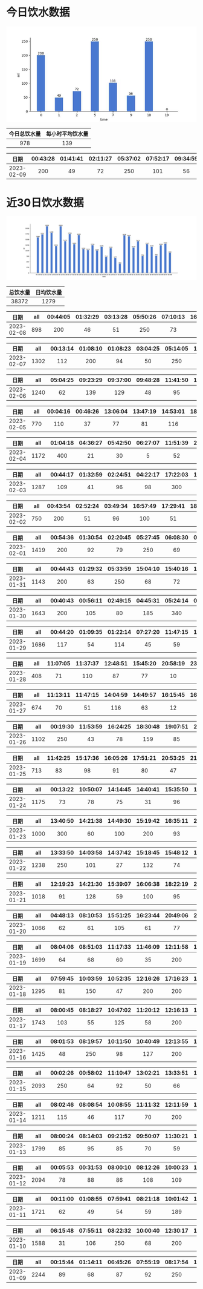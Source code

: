 # 今日饮水数据

<div align=center>
<img src="today.jpg" style="zoom: 100%;" />

| 今日总饮水量 | 每小时平均饮水量 |
| :----: | :----: |
| 978 | 139 |
</div>

| 日期 | 00:43:28 | 01:41:41 | 02:11:27 | 05:37:02 | 07:52:17 | 09:34:59 | 18:34:25 |
| :----: | :----: | :----: | :----: | :----: | :----: | :----: | :----: |
| 2023-02-09 | 200 | 49 | 72 | 250 | 101 | 56 | 250 |

# 近30日饮水数据

<div align=center>
<img src="30.jpg"style="zoom: 100%;" />

| 总饮水量 | 日均饮水量 |
| :----: | :----: |
| 38372 | 1279 |
</div>

| 日期 | all | 00:44:05 | 01:32:29 | 03:13:28 | 05:50:26 | 07:10:13 | 16:37:04 | 17:07:25 | 19:22:32 | 22:46:49 |
| :----: | :----: | :----: | :----: | :----: | :----: | :----: | :----: | :----: | :----: | :----: |
| 2023-02-08 | 898 | 200 | 46 | 51 | 250 | 73 | 35 | 75 | 76 | 92 |

| 日期 | all | 00:13:14 | 01:08:10 | 01:08:23 | 03:04:25 | 05:14:05 | 17:35:35 | 19:39:46 | 20:26:28 | 22:35:15 | 23:48:36 |
| :----: | :----: | :----: | :----: | :----: | :----: | :----: | :----: | :----: | :----: | :----: | :----: |
| 2023-02-07 | 1302 | 112 | 200 | 94 | 50 | 250 | 250 | 82 | 116 | 54 | 94 |

| 日期 | all | 05:04:25 | 09:23:29 | 09:37:00 | 09:48:28 | 11:41:50 | 12:01:03 | 12:39:13 | 13:27:29 | 14:15:55 | 20:37:01 | 22:07:39 | 23:32:22 |
| :----: | :----: | :----: | :----: | :----: | :----: | :----: | :----: | :----: | :----: | :----: | :----: | :----: | :----: |
| 2023-02-06 | 1240 | 62 | 139 | 129 | 48 | 95 | 67 | 76 | 200 | 32 | 152 | 82 | 158 |

| 日期 | all | 00:04:16 | 00:46:26 | 13:06:04 | 13:47:19 | 14:53:01 | 18:53:27 | 19:15:36 | 19:57:20 | 21:57:58 | 22:38:16 | 23:08:36 |
| :----: | :----: | :----: | :----: | :----: | :----: | :----: | :----: | :----: | :----: | :----: | :----: | :----: |
| 2023-02-05 | 770 | 110 | 37 | 77 | 81 | 116 | 81 | 60 | 41 | 80 | 65 | 22 |

| 日期 | all | 01:04:18 | 04:36:27 | 05:42:50 | 06:27:07 | 11:51:39 | 20:58:23 | 22:04:17 | 22:35:36 | 22:57:58 | 23:31:40 |
| :----: | :----: | :----: | :----: | :----: | :----: | :----: | :----: | :----: | :----: | :----: | :----: |
| 2023-02-04 | 1172 | 400 | 21 | 30 | 5 | 52 | 98 | 250 | 108 | 136 | 72 |

| 日期 | all | 00:44:17 | 01:32:59 | 02:24:51 | 04:22:17 | 17:22:03 | 17:49:15 | 18:20:20 | 19:05:30 | 19:25:30 | 20:32:32 | 22:28:54 |
| :----: | :----: | :----: | :----: | :----: | :----: | :----: | :----: | :----: | :----: | :----: | :----: | :----: |
| 2023-02-03 | 1287 | 109 | 41 | 96 | 98 | 300 | 94 | 53 | 113 | 76 | 136 | 171 |

| 日期 | all | 00:43:54 | 02:52:24 | 03:49:34 | 16:57:49 | 17:29:41 | 18:02:54 | 21:01:00 | 22:50:46 |
| :----: | :----: | :----: | :----: | :----: | :----: | :----: | :----: | :----: | :----: |
| 2023-02-02 | 750 | 200 | 51 | 96 | 100 | 51 | 72 | 104 | 76 |

| 日期 | all | 00:54:36 | 01:30:54 | 02:20:45 | 05:27:45 | 06:08:30 | 07:33:32 | 09:09:22 | 17:01:11 | 17:50:56 | 18:52:53 | 19:27:54 | 20:22:29 | 23:11:55 |
| :----: | :----: | :----: | :----: | :----: | :----: | :----: | :----: | :----: | :----: | :----: | :----: | :----: | :----: | :----: |
| 2023-02-01 | 1419 | 200 | 92 | 79 | 250 | 69 | 45 | 95 | 55 | 200 | 87 | 72 | 64 | 111 |

| 日期 | all | 00:44:43 | 01:29:32 | 05:33:59 | 15:04:10 | 15:40:16 | 17:03:31 | 17:45:43 | 18:24:19 | 20:39:26 | 22:50:53 |
| :----: | :----: | :----: | :----: | :----: | :----: | :----: | :----: | :----: | :----: | :----: | :----: |
| 2023-01-31 | 1143 | 200 | 63 | 250 | 68 | 72 | 77 | 134 | 84 | 121 | 74 |

| 日期 | all | 00:40:43 | 00:56:11 | 02:49:15 | 04:45:31 | 05:24:14 | 07:34:43 | 17:02:23 | 18:32:23 | 20:24:18 | 21:38:18 | 22:12:44 | 23:40:13 |
| :----: | :----: | :----: | :----: | :----: | :----: | :----: | :----: | :----: | :----: | :----: | :----: | :----: | :----: |
| 2023-01-30 | 1643 | 200 | 105 | 80 | 185 | 340 | 111 | 67 | 200 | 82 | 98 | 62 | 113 |

| 日期 | all | 00:44:20 | 01:09:35 | 01:22:14 | 07:27:20 | 11:47:15 | 12:04:36 | 12:32:49 | 13:12:33 | 13:20:57 | 13:30:10 | 14:20:15 | 15:27:24 | 15:46:15 | 15:58:45 | 16:12:24 | 16:28:58 | 16:49:03 | 17:29:35 | 18:40:11 | 20:33:01 | 22:23:36 | 22:43:01 |
| :----: | :----: | :----: | :----: | :----: | :----: | :----: | :----: | :----: | :----: | :----: | :----: | :----: | :----: | :----: | :----: | :----: | :----: | :----: | :----: | :----: | :----: | :----: | :----: |
| 2023-01-29 | 1686 | 117 | 54 | 114 | 45 | 59 | 41 | 48 | 47 | 99 | 127 | 65 | 112 | 120 | 128 | 33 | 38 | 47 | 80 | 103 | 71 | 93 | 45 |

| 日期 | all | 11:07:05 | 11:37:37 | 12:48:51 | 15:45:20 | 20:58:19 | 23:48:59 |
| :----: | :----: | :----: | :----: | :----: | :----: | :----: | :----: |
| 2023-01-28 | 408 | 71 | 110 | 87 | 77 | 10 | 53 |

| 日期 | all | 11:13:11 | 11:47:15 | 14:04:59 | 14:49:57 | 16:15:45 | 16:47:52 | 20:55:18 | 21:16:48 | 22:24:07 | 23:33:51 |
| :----: | :----: | :----: | :----: | :----: | :----: | :----: | :----: | :----: | :----: | :----: | :----: |
| 2023-01-27 | 674 | 70 | 51 | 116 | 63 | 12 | 88 | 71 | 65 | 87 | 51 |

| 日期 | all | 00:19:30 | 11:53:59 | 16:24:25 | 18:30:48 | 19:07:51 | 20:14:19 | 21:00:03 | 21:29:49 | 22:41:11 | 23:23:13 |
| :----: | :----: | :----: | :----: | :----: | :----: | :----: | :----: | :----: | :----: | :----: | :----: |
| 2023-01-26 | 1102 | 250 | 43 | 78 | 159 | 85 | 200 | 71 | 111 | 34 | 71 |

| 日期 | all | 11:42:25 | 15:17:36 | 16:05:26 | 17:51:21 | 20:53:25 | 21:04:59 | 21:58:30 | 23:35:25 |
| :----: | :----: | :----: | :----: | :----: | :----: | :----: | :----: | :----: | :----: |
| 2023-01-25 | 713 | 83 | 98 | 91 | 80 | 47 | 67 | 92 | 155 |

| 日期 | all | 00:13:22 | 10:50:07 | 14:14:45 | 14:40:41 | 15:35:50 | 16:58:47 | 19:22:16 | 21:28:31 | 21:48:14 | 22:27:33 | 23:02:33 | 23:22:23 | 23:46:07 |
| :----: | :----: | :----: | :----: | :----: | :----: | :----: | :----: | :----: | :----: | :----: | :----: | :----: | :----: | :----: |
| 2023-01-24 | 1175 | 73 | 78 | 75 | 31 | 96 | 80 | 100 | 73 | 78 | 250 | 67 | 101 | 73 |

| 日期 | all | 13:40:50 | 14:21:38 | 14:49:30 | 15:19:42 | 16:35:11 | 20:31:19 | 21:29:04 | 22:31:15 |
| :----: | :----: | :----: | :----: | :----: | :----: | :----: | :----: | :----: | :----: |
| 2023-01-23 | 1000 | 300 | 60 | 100 | 200 | 93 | 103 | 45 | 99 |

| 日期 | all | 13:33:50 | 14:03:58 | 14:37:42 | 15:18:45 | 15:48:12 | 16:32:03 | 16:56:16 | 17:56:29 | 20:11:54 | 21:15:53 | 22:55:01 |
| :----: | :----: | :----: | :----: | :----: | :----: | :----: | :----: | :----: | :----: | :----: | :----: | :----: |
| 2023-01-22 | 1238 | 250 | 101 | 27 | 132 | 74 | 116 | 88 | 154 | 159 | 68 | 69 |

| 日期 | all | 12:19:23 | 14:21:30 | 15:39:07 | 16:06:38 | 18:22:19 | 22:23:25 | 22:58:17 | 23:39:14 |
| :----: | :----: | :----: | :----: | :----: | :----: | :----: | :----: | :----: | :----: |
| 2023-01-21 | 1018 | 91 | 128 | 59 | 100 | 95 | 500 | 27 | 18 |

| 日期 | all | 04:48:13 | 08:10:53 | 15:51:25 | 16:23:44 | 20:49:06 | 21:39:55 | 23:03:11 |
| :----: | :----: | :----: | :----: | :----: | :----: | :----: | :----: | :----: |
| 2023-01-20 | 1066 | 62 | 61 | 105 | 61 | 77 | 450 | 250 |

| 日期 | all | 08:04:06 | 08:51:03 | 11:17:33 | 11:46:09 | 12:11:58 | 13:14:50 | 14:07:40 | 14:38:11 | 17:11:15 | 18:37:26 | 19:19:22 | 20:25:36 | 20:38:18 |
| :----: | :----: | :----: | :----: | :----: | :----: | :----: | :----: | :----: | :----: | :----: | :----: | :----: | :----: | :----: |
| 2023-01-19 | 1699 | 64 | 68 | 60 | 35 | 200 | 73 | 149 | 42 | 200 | 147 | 152 | 59 | 450 |

| 日期 | all | 07:59:45 | 10:03:59 | 10:52:35 | 12:16:26 | 17:16:23 | 18:26:41 | 19:22:31 | 20:25:21 | 21:32:31 | 22:02:24 | 23:06:38 | 23:38:16 |
| :----: | :----: | :----: | :----: | :----: | :----: | :----: | :----: | :----: | :----: | :----: | :----: | :----: | :----: |
| 2023-01-18 | 1295 | 81 | 150 | 47 | 200 | 200 | 60 | 73 | 120 | 99 | 115 | 94 | 56 |

| 日期 | all | 08:00:45 | 08:18:27 | 10:47:02 | 11:20:12 | 12:16:13 | 13:06:17 | 13:39:01 | 15:06:15 | 15:37:13 | 16:44:54 | 17:15:04 | 18:27:58 | 19:23:15 | 20:11:40 | 21:03:32 | 21:36:13 | 22:55:17 | 23:39:48 |
| :----: | :----: | :----: | :----: | :----: | :----: | :----: | :----: | :----: | :----: | :----: | :----: | :----: | :----: | :----: | :----: | :----: | :----: | :----: | :----: |
| 2023-01-17 | 1743 | 103 | 55 | 125 | 58 | 200 | 119 | 30 | 85 | 137 | 124 | 200 | 56 | 61 | 66 | 71 | 76 | 81 | 96 |

| 日期 | all | 08:01:53 | 08:19:57 | 10:11:50 | 10:40:49 | 12:13:55 | 13:05:52 | 15:02:08 | 17:12:55 | 17:54:06 | 18:56:35 | 22:12:47 | 23:29:45 | 23:50:48 |
| :----: | :----: | :----: | :----: | :----: | :----: | :----: | :----: | :----: | :----: | :----: | :----: | :----: | :----: | :----: |
| 2023-01-16 | 1425 | 48 | 250 | 98 | 127 | 200 | 67 | 63 | 200 | 97 | 71 | 67 | 58 | 79 |

| 日期 | all | 00:02:26 | 00:58:02 | 11:10:47 | 13:02:21 | 13:33:51 | 15:32:31 | 16:02:25 | 17:04:19 | 18:19:35 | 18:59:23 | 19:14:35 | 19:24:57 | 19:34:37 | 21:18:10 | 21:18:32 | 21:43:49 | 22:39:02 | 23:21:17 | 23:43:56 |
| :----: | :----: | :----: | :----: | :----: | :----: | :----: | :----: | :----: | :----: | :----: | :----: | :----: | :----: | :----: | :----: | :----: | :----: | :----: | :----: | :----: |
| 2023-01-15 | 2093 | 250 | 64 | 92 | 50 | 66 | 28 | 56 | 96 | 60 | 200 | 65 | 52 | 86 | 450 | 10 | 83 | 64 | 250 | 71 |

| 日期 | all | 08:02:46 | 08:08:54 | 10:08:55 | 11:11:32 | 12:11:59 | 14:48:56 | 15:04:33 | 16:56:41 | 17:10:30 | 17:57:24 | 19:02:11 | 20:18:21 | 21:19:42 | 23:30:51 |
| :----: | :----: | :----: | :----: | :----: | :----: | :----: | :----: | :----: | :----: | :----: | :----: | :----: | :----: | :----: | :----: |
| 2023-01-14 | 1211 | 115 | 46 | 117 | 70 | 200 | 75 | 85 | 55 | 200 | 38 | 58 | 66 | 46 | 40 |

| 日期 | all | 08:00:24 | 08:14:03 | 09:21:52 | 09:50:07 | 11:30:21 | 12:15:40 | 13:51:31 | 14:25:57 | 14:59:50 | 16:01:42 | 17:17:24 | 20:26:38 | 21:48:51 | 22:17:59 | 22:34:11 | 23:10:36 | 23:35:45 |
| :----: | :----: | :----: | :----: | :----: | :----: | :----: | :----: | :----: | :----: | :----: | :----: | :----: | :----: | :----: | :----: | :----: | :----: | :----: |
| 2023-01-13 | 1799 | 85 | 95 | 85 | 70 | 59 | 200 | 305 | 114 | 69 | 45 | 33 | 66 | 300 | 72 | 65 | 54 | 82 |

| 日期 | all | 00:05:53 | 00:31:53 | 08:00:10 | 08:12:26 | 10:00:23 | 10:17:05 | 12:18:50 | 14:11:35 | 15:01:53 | 16:29:48 | 17:19:26 | 18:26:19 | 19:29:48 | 20:05:08 | 20:39:09 | 21:58:17 | 22:32:07 | 22:41:59 | 22:55:57 | 23:39:03 |
| :----: | :----: | :----: | :----: | :----: | :----: | :----: | :----: | :----: | :----: | :----: | :----: | :----: | :----: | :----: | :----: | :----: | :----: | :----: | :----: | :----: | :----: |
| 2023-01-12 | 2094 | 78 | 88 | 86 | 108 | 109 | 89 | 200 | 99 | 102 | 105 | 200 | 77 | 72 | 61 | 102 | 250 | 91 | 60 | 76 | 41 |

| 日期 | all | 00:11:00 | 01:08:55 | 07:59:41 | 08:21:18 | 10:01:42 | 11:56:14 | 12:24:05 | 13:02:20 | 13:51:32 | 15:03:14 | 17:20:03 | 19:15:01 | 20:05:38 | 20:59:28 | 22:19:13 | 22:38:47 | 23:08:44 |
| :----: | :----: | :----: | :----: | :----: | :----: | :----: | :----: | :----: | :----: | :----: | :----: | :----: | :----: | :----: | :----: | :----: | :----: | :----: |
| 2023-01-11 | 1721 | 62 | 49 | 54 | 59 | 189 | 113 | 200 | 64 | 30 | 52 | 200 | 62 | 48 | 112 | 77 | 250 | 100 |

| 日期 | all | 06:15:48 | 07:55:11 | 08:22:32 | 10:00:40 | 12:30:17 | 13:02:33 | 13:52:38 | 15:11:10 | 17:19:03 | 19:04:44 | 20:39:55 | 21:31:00 | 23:04:01 | 23:42:53 | 23:59:18 |
| :----: | :----: | :----: | :----: | :----: | :----: | :----: | :----: | :----: | :----: | :----: | :----: | :----: | :----: | :----: | :----: | :----: |
| 2023-01-10 | 1588 | 31 | 106 | 250 | 68 | 200 | 103 | 93 | 34 | 200 | 84 | 51 | 250 | 44 | 22 | 52 |

| 日期 | all | 00:15:44 | 01:14:11 | 06:45:26 | 07:55:19 | 08:17:54 | 10:01:14 | 11:31:55 | 12:14:53 | 15:03:33 | 16:27:20 | 17:32:20 | 19:03:49 | 19:44:09 | 20:08:37 | 20:39:39 | 20:47:56 | 21:08:01 | 21:39:30 | 21:45:00 |
| :----: | :----: | :----: | :----: | :----: | :----: | :----: | :----: | :----: | :----: | :----: | :----: | :----: | :----: | :----: | :----: | :----: | :----: | :----: | :----: | :----: |
| 2023-01-09 | 2244 | 89 | 68 | 87 | 92 | 250 | 154 | 115 | 150 | 450 | 63 | 83 | 130 | 47 | 64 | 58 | 89 | 66 | 114 | 75 |

